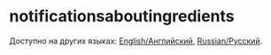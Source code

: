 # notificationsaboutingredients

Доступно на других языках: [English/Английский](notificationsaboutingredients.md), [Russian/Русский](notificationsaboutingredients.ru.md). 
